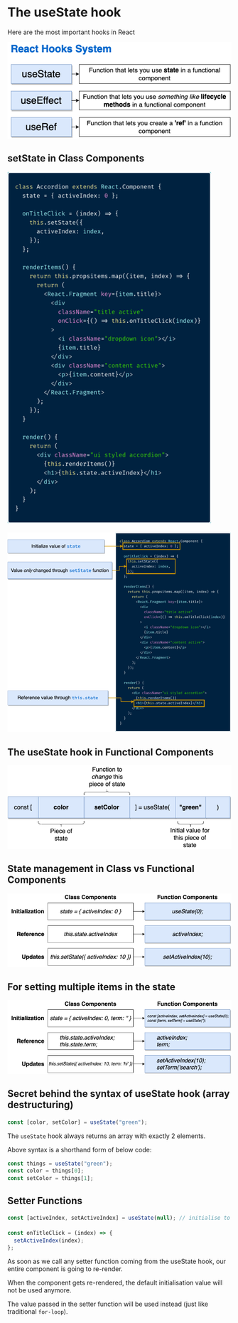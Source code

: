 # The useState hook

Here are the most important hooks in React

![React Hooks System](./images/react-hooks-system.png "React Hooks System")


## setState in Class Components

![setState in Class Components](./images/setState-in-class-components_1.png "setState in Class Components")
<br>
<br>
![setState in Class Components](./images/setState-in-class-components_2.png "setState in Class Components")
<br>


## The useState hook in Functional Components

![useState hook](./images/useState-hook.png "useState hook")


## State management in Class vs Functional Components

![State management in Class vs Functional Components](./images/state-in-class-vs-functional-components_1.png "State management in Class vs Functional Components")


## For setting multiple items in the state

![State management in Class vs Functional Components](./images/state-in-class-vs-functional-components_2.png "State management in Class vs Functional Components")


## Secret behind the syntax of useState hook (array destructuring)

```js
const [color, setColor] = useState("green");
```

The `useState` hook always returns an array with exactly 2 elements.

Above syntax is a shorthand form of below code:

```js
const things = useState("green");
const color = things[0];
const setColor = things[1];
```

## Setter Functions

```js
const [activeIndex, setActiveIndex] = useState(null); // initialise to null

const onTitleClick = (index) => {
  setActiveIndex(index);
};
```

As soon as we call any setter function coming from the useState hook, our entire component is going to re-render.

When the component gets re-rendered, the default initialisation value will not be used anymore.

The value passed in the setter function will be used instead (just like traditional `for-loop`).

